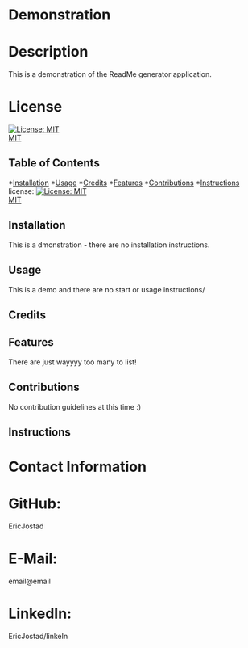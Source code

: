 # Demonstration

  # Description
  This is a demonstration of the ReadMe generator application. 

  # License
  [![License: MIT](https://img.shields.io/badge/License-MIT-yellow.svg)](https://opensource.org/licenses/MIT)  
  [MIT](https://opensource.org/licenses/MIT) 

  ## Table of Contents
  *[Installation](#installation) 
  *[Usage](#usage) 
  *[Credits](#credits) 
  *[Features](#features) 
  *[Contributions](#contributions) 
  *[Instructions](#instructions) 
  license: [![License: MIT](https://img.shields.io/badge/License-MIT-yellow.svg)](https://opensource.org/licenses/MIT)  
  [MIT](https://opensource.org/licenses/MIT) 

  ## Installation 
  This is a dmonstration - there are no installation instructions.  

  ## Usage 
  This is a demo and there are no start or usage instructions/ 

  ## Credits 
   

  ## Features 
  There are just wayyyy too many to list! 

  ## Contributions 
  No contribution guidelines at this time :) 

  ## Instructions 
   

  # Contact Information 
  # GitHub: 
  EricJostad
  # E-Mail: 
  email@email
  # LinkedIn: 
  EricJostad/linkeIn